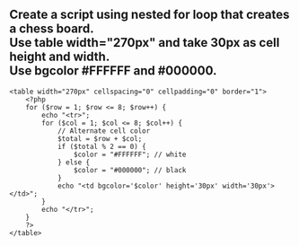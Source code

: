 

<!DOCTYPE html>
<html>
<head>
    <title>Chess Board</title>
</head>
<body>
    <h2>Create a script using nested for loop that creates a chess board.<br>
    Use table width="270px" and take 30px as cell height and width.<br>
    Use bgcolor #FFFFFF and #000000.</h2>

    <table width="270px" cellspacing="0" cellpadding="0" border="1">
        <?php
        for ($row = 1; $row <= 8; $row++) {
            echo "<tr>";
            for ($col = 1; $col <= 8; $col++) {
                // Alternate cell color
                $total = $row + $col;
                if ($total % 2 == 0) {
                    $color = "#FFFFFF"; // white
                } else {
                    $color = "#000000"; // black
                }
                echo "<td bgcolor='$color' height='30px' width='30px'></td>";
            }
            echo "</tr>";
        }
        ?>
    </table>
</body>
</html>

